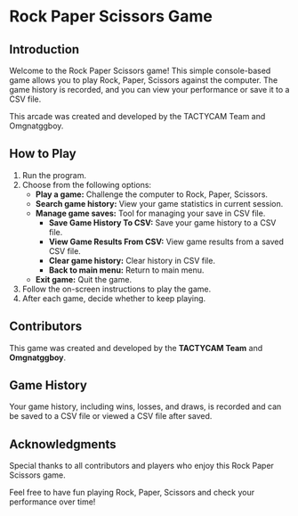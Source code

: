# Rock Paper Scissors Game

## Introduction
Welcome to the Rock Paper Scissors game! This simple console-based game allows you to play Rock, Paper, Scissors against the computer. The game history is recorded, and you can view your performance or save it to a CSV file.

This arcade was created and developed by the TACTYCAM Team and Omgnatggboy.

## How to Play
1. Run the program.
2. Choose from the following options:
   - **Play a game:** Challenge the computer to Rock, Paper, Scissors.
   - **Search game history:** View your game statistics in current session.
   - **Manage game saves:** Tool for managing your save in CSV file.
       - **Save Game History To CSV:** Save your game history to a CSV file.
       - **View Game Results From CSV:** View game results from a saved CSV file.
       - **Clear game history:** Clear history in CSV file.
       - **Back to main menu:** Return to main menu.
   - **Exit game:** Quit the game.
3. Follow the on-screen instructions to play the game.
4. After each game, decide whether to keep playing.

## Contributors
This game was created and developed by the **TACTYCAM Team** and **Omgnatggboy**.

## Game History
Your game history, including wins, losses, and draws, is recorded and can be saved to a CSV file or viewed a CSV file after saved.

## Acknowledgments
Special thanks to all contributors and players who enjoy this Rock Paper Scissors game.

Feel free to have fun playing Rock, Paper, Scissors and check your performance over time!

